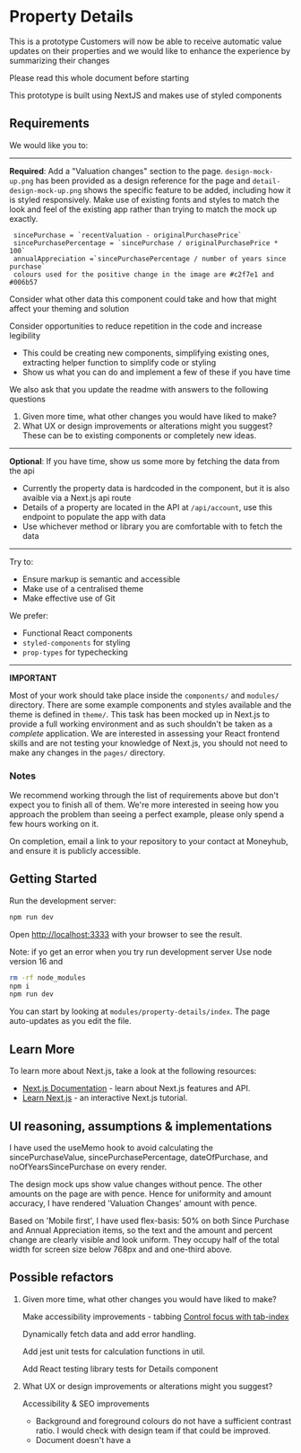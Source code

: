 # Property Details

This is a prototype
Customers will now be able to receive automatic value updates on their properties
and we would like to enhance the experience by summarizing their changes

Please read this whole document before starting

This prototype is built using NextJS and makes use of styled components

## Requirements

We would like you to:

---

**Required**: Add a "Valuation changes" section to the page. `design-mock-up.png` has been provided as a design reference for the page and `detail-design-mock-up.png` shows the specific feature to be added, including how it is styled responsively. Make use of existing fonts and styles to match the look and feel of the existing app rather than trying to match the mock up exactly.

```
 sincePurchase = `recentValuation - originalPurchasePrice`
 sincePurchasePercentage = `sincePurchase / originalPurchasePrice * 100`
 annualAppreciation =`sincePurchasePercentage / number of years since purchase`
 colours used for the positive change in the image are #c2f7e1 and #006b57
```

Consider what other data this component could take and how that might affect your theming and solution

Consider opportunities to reduce repetition in the code and increase legibility

- This could be creating new components, simplifying existing ones, extracting helper function to simplify code or styling
- Show us what you can do and implement a few of these if you have time

We also ask that you update the readme with answers to the following questions

1. Given more time, what other changes you would have liked to make?
2. What UX or design improvements or alterations might you suggest? These can be to existing components or completely new ideas.

---

**Optional**: If you have time, show us some more by fetching the data from the api

- Currently the property data is hardcoded in the component, but it is also avaible via a Next.js api route
- Details of a property are located in the API at `/api/account`, use this endpoint to populate the app with data
- Use whichever method or library you are comfortable with to fetch the data

---

Try to:

- Ensure markup is semantic and accessible
- Make use of a centralised theme
- Make effective use of Git

We prefer:

- Functional React components
- `styled-components` for styling
- `prop-types` for typechecking

---

**IMPORTANT**

Most of your work should take place inside the `components/` and `modules/` directory. There are some example components and styles available and the theme is defined in `theme/`. This task has been mocked up in Next.js to provide a full working environment and as such shouldn't be taken as a _complete_ application. We are interested in assessing your React frontend skills and are not testing your knowledge of Next.js, you should not need to make any changes in the `pages/` directory.

### Notes

We recommend working through the list of requirements above but don't expect you to finish all of them. We're more interested in seeing how you approach the problem than seeing a perfect example, please only spend a few hours working on it.

On completion, email a link to your repository to your contact at Moneyhub, and ensure it is publicly accessible.

## Getting Started

Run the development server:

```bash
npm run dev
```

Open [http://localhost:3333](http://localhost:3333) with your browser to see the result.

Note: if yo get an error when you try run development server
Use node version 16 and

```bash
rm -rf node_modules
npm i
npm run dev
```

You can start by looking at `modules/property-details/index`. The page auto-updates as you edit the file.

## Learn More

To learn more about Next.js, take a look at the following resources:

- [Next.js Documentation](https://nextjs.org/docs) - learn about Next.js features and API.
- [Learn Next.js](https://nextjs.org/learn) - an interactive Next.js tutorial.

## UI reasoning, assumptions & implementations

I have used the useMemo hook to avoid calculating the sincePurchaseValue, sincePurchasePercentage, dateOfPurchase, and noOfYearsSincePurchase on every render.

The design mock ups show value changes without pence.
The other amounts on the page are with pence. Hence for uniformity and amount accuracy, I have rendered 'Valuation Changes' amount with pence.

Based on 'Mobile first', I have used flex-basis: 50% on both Since Purchase and Annual Appreciation items, so the text and the amount and percent change are clearly visible and look uniform. They occupy half of the total width for screen size below 768px and and one-third above.

## Possible refactors


1. Given more time, what other changes you would have liked to make?

    Make accessibility improvements - tabbing [Control focus with tab-index](https://web.dev/control-focus-with-tabindex/)

    Dynamically fetch data and add error handling.

    Add jest unit tests for calculation functions in util.

    Add React testing library tests for Details component


2. What UX or design improvements or alterations might you suggest?

    Accessibility & SEO improvements
    - Background and foreground colours do not have a sufficient contrast ratio. I would check with design team if that could be improved.
    - Document doesn't have a <title> element.
    - <html> element does not have a [lang] attribute.

    Separate ticket for extracting "Theme" components for responsive layout, fonts, sizes, colours into separate components; in conjunction with team and UX designer.
